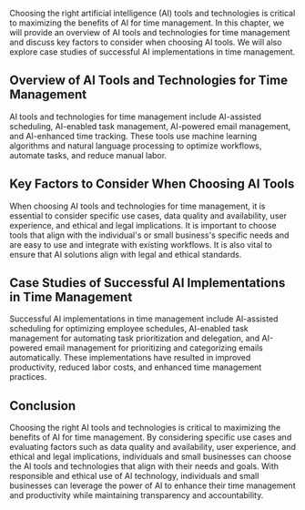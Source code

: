 
Choosing the right artificial intelligence (AI) tools and technologies is critical to maximizing the benefits of AI for time management. In this chapter, we will provide an overview of AI tools and technologies for time management and discuss key factors to consider when choosing AI tools. We will also explore case studies of successful AI implementations in time management.

Overview of AI Tools and Technologies for Time Management
---------------------------------------------------------

AI tools and technologies for time management include AI-assisted scheduling, AI-enabled task management, AI-powered email management, and AI-enhanced time tracking. These tools use machine learning algorithms and natural language processing to optimize workflows, automate tasks, and reduce manual labor.

Key Factors to Consider When Choosing AI Tools
----------------------------------------------

When choosing AI tools and technologies for time management, it is essential to consider specific use cases, data quality and availability, user experience, and ethical and legal implications. It is important to choose tools that align with the individual's or small business's specific needs and are easy to use and integrate with existing workflows. It is also vital to ensure that AI solutions align with legal and ethical standards.

Case Studies of Successful AI Implementations in Time Management
----------------------------------------------------------------

Successful AI implementations in time management include AI-assisted scheduling for optimizing employee schedules, AI-enabled task management for automating task prioritization and delegation, and AI-powered email management for prioritizing and categorizing emails automatically. These implementations have resulted in improved productivity, reduced labor costs, and enhanced time management practices.

Conclusion
----------

Choosing the right AI tools and technologies is critical to maximizing the benefits of AI for time management. By considering specific use cases and evaluating factors such as data quality and availability, user experience, and ethical and legal implications, individuals and small businesses can choose the AI tools and technologies that align with their needs and goals. With responsible and ethical use of AI technology, individuals and small businesses can leverage the power of AI to enhance their time management and productivity while maintaining transparency and accountability.

